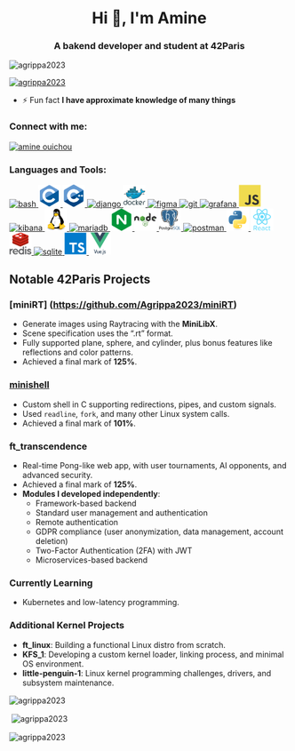 <h1 align="center">Hi 👋, I'm Amine</h1>
<h3 align="center">A bakend developer and student at 42Paris</h3>

<p align="left"> <img src="https://komarev.com/ghpvc/?username=agrippa2023&label=Profile%20views&color=0e75b6&style=flat" alt="agrippa2023" /> </p>

<p align="left"> <a href="https://github.com/ryo-ma/github-profile-trophy"><img src="https://github-profile-trophy.vercel.app/?username=agrippa2023" alt="agrippa2023" /></a> </p>

- ⚡ Fun fact **I have approximate knowledge of many things**

<h3 align="left">Connect with me:</h3>
<p align="left">
<a href="https://www.linkedin.com/in/amine-ouichou-168236345" target="blank"><img align="center" src="https://raw.githubusercontent.com/rahuldkjain/github-profile-readme-generator/master/src/images/icons/Social/linked-in-alt.svg" alt="amine ouichou" height="30" width="40" /></a>
</p>

<h3 align="left">Languages and Tools:</h3>
<p align="left"> <a href="https://www.gnu.org/software/bash/" target="_blank" rel="noreferrer"> <img src="https://www.vectorlogo.zone/logos/gnu_bash/gnu_bash-icon.svg" alt="bash" width="40" height="40"/> </a> <a href="https://www.cprogramming.com/" target="_blank" rel="noreferrer"> <img src="https://raw.githubusercontent.com/devicons/devicon/master/icons/c/c-original.svg" alt="c" width="40" height="40"/> </a> <a href="https://www.w3schools.com/cpp/" target="_blank" rel="noreferrer"> <img src="https://raw.githubusercontent.com/devicons/devicon/master/icons/cplusplus/cplusplus-original.svg" alt="cplusplus" width="40" height="40"/> </a> <a href="https://www.djangoproject.com/" target="_blank" rel="noreferrer"> <img src="https://cdn.worldvectorlogo.com/logos/django.svg" alt="django" width="40" height="40"/> </a> <a href="https://www.docker.com/" target="_blank" rel="noreferrer"> <img src="https://raw.githubusercontent.com/devicons/devicon/master/icons/docker/docker-original-wordmark.svg" alt="docker" width="40" height="40"/> </a> <a href="https://www.figma.com/" target="_blank" rel="noreferrer"> <img src="https://www.vectorlogo.zone/logos/figma/figma-icon.svg" alt="figma" width="40" height="40"/> </a> <a href="https://git-scm.com/" target="_blank" rel="noreferrer"> <img src="https://www.vectorlogo.zone/logos/git-scm/git-scm-icon.svg" alt="git" width="40" height="40"/> </a> <a href="https://grafana.com" target="_blank" rel="noreferrer"> <img src="https://www.vectorlogo.zone/logos/grafana/grafana-icon.svg" alt="grafana" width="40" height="40"/> </a> <a href="https://developer.mozilla.org/en-US/docs/Web/JavaScript" target="_blank" rel="noreferrer"> <img src="https://raw.githubusercontent.com/devicons/devicon/master/icons/javascript/javascript-original.svg" alt="javascript" width="40" height="40"/> </a> <a href="https://www.elastic.co/kibana" target="_blank" rel="noreferrer"> <img src="https://www.vectorlogo.zone/logos/elasticco_kibana/elasticco_kibana-icon.svg" alt="kibana" width="40" height="40"/> </a> <a href="https://www.linux.org/" target="_blank" rel="noreferrer"> <img src="https://raw.githubusercontent.com/devicons/devicon/master/icons/linux/linux-original.svg" alt="linux" width="40" height="40"/> </a> <a href="https://mariadb.org/" target="_blank" rel="noreferrer"> <img src="https://www.vectorlogo.zone/logos/mariadb/mariadb-icon.svg" alt="mariadb" width="40" height="40"/> </a> <a href="https://www.nginx.com" target="_blank" rel="noreferrer"> <img src="https://raw.githubusercontent.com/devicons/devicon/master/icons/nginx/nginx-original.svg" alt="nginx" width="40" height="40"/> </a> <a href="https://nodejs.org" target="_blank" rel="noreferrer"> <img src="https://raw.githubusercontent.com/devicons/devicon/master/icons/nodejs/nodejs-original-wordmark.svg" alt="nodejs" width="40" height="40"/> </a> <a href="https://www.postgresql.org" target="_blank" rel="noreferrer"> <img src="https://raw.githubusercontent.com/devicons/devicon/master/icons/postgresql/postgresql-original-wordmark.svg" alt="postgresql" width="40" height="40"/> </a> <a href="https://postman.com" target="_blank" rel="noreferrer"> <img src="https://www.vectorlogo.zone/logos/getpostman/getpostman-icon.svg" alt="postman" width="40" height="40"/> </a> <a href="https://www.python.org" target="_blank" rel="noreferrer"> <img src="https://raw.githubusercontent.com/devicons/devicon/master/icons/python/python-original.svg" alt="python" width="40" height="40"/> </a> <a href="https://reactjs.org/" target="_blank" rel="noreferrer"> <img src="https://raw.githubusercontent.com/devicons/devicon/master/icons/react/react-original-wordmark.svg" alt="react" width="40" height="40"/> </a> <a href="https://redis.io" target="_blank" rel="noreferrer"> <img src="https://raw.githubusercontent.com/devicons/devicon/master/icons/redis/redis-original-wordmark.svg" alt="redis" width="40" height="40"/> </a> <a href="https://www.sqlite.org/" target="_blank" rel="noreferrer"> <img src="https://www.vectorlogo.zone/logos/sqlite/sqlite-icon.svg" alt="sqlite" width="40" height="40"/> </a> <a href="https://www.typescriptlang.org/" target="_blank" rel="noreferrer"> <img src="https://raw.githubusercontent.com/devicons/devicon/master/icons/typescript/typescript-original.svg" alt="typescript" width="40" height="40"/> </a> <a href="https://vuejs.org/" target="_blank" rel="noreferrer"> <img src="https://raw.githubusercontent.com/devicons/devicon/master/icons/vuejs/vuejs-original-wordmark.svg" alt="vuejs" width="40" height="40"/> </a> </p>

## Notable 42Paris Projects

### [miniRT] (https://github.com/Agrippa2023/miniRT)
- Generate images using Raytracing with the **MiniLibX**.  
- Scene specification uses the “.rt” format.  
- Fully supported plane, sphere, and cylinder, plus bonus features like reflections and color patterns.  
- Achieved a final mark of **125%**.

### [minishell](https://github.com/Agrippa2023/minishell)
- Custom shell in C supporting redirections, pipes, and custom signals.  
- Used `readline`, `fork`, and many other Linux system calls.  
- Achieved a final mark of **101%**.

### ft_transcendence
- Real-time Pong-like web app, with user tournaments, AI opponents, and advanced security.  
- Achieved a final mark of **125%**.  
- **Modules I developed independently**:  
  - Framework-based backend  
  - Standard user management and authentication  
  - Remote authentication  
  - GDPR compliance (user anonymization, data management, account deletion)  
  - Two-Factor Authentication (2FA) with JWT  
  - Microservices-based backend

### Currently Learning
- Kubernetes and low-latency programming.

### Additional Kernel Projects
- **ft_linux**: Building a functional Linux distro from scratch.  
- **KFS_1**: Developing a custom kernel loader, linking process, and minimal OS environment.  
- **little-penguin-1**: Linux kernel programming challenges, drivers, and subsystem maintenance.


<p><img align="center" src="https://github-readme-stats.vercel.app/api/top-langs?username=agrippa2023&show_icons=true&locale=en&layout=compact" alt="agrippa2023" /></p>

<p>&nbsp;<img align="center" src="https://github-readme-stats.vercel.app/api?username=agrippa2023&show_icons=true&locale=en" alt="agrippa2023" /></p>

<p><img align="center" src="https://github-readme-streak-stats.herokuapp.com/?user=agrippa2023&" alt="agrippa2023" /></p>
